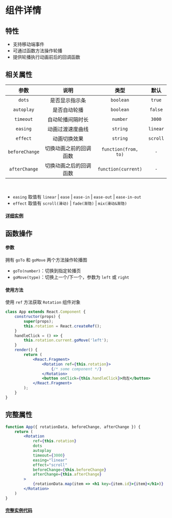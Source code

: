 # 组件详情

## 特性

- 支持移动端事件
- 可通过函数方法操作轮播
- 提供轮播执行动画前后的回调函数

## 相关属性

参数|说明|类型|默认
:--:|:--:|:--:|:--:
`dots`|是否显示指示条|`boolean`|`true`
`autoplay`|是否自动轮播|`boolean`|`false`
`timeout`|自动轮播间隔时长|`number`|`3000`
`easing`|动画过渡速度曲线|`string`|`linear`
`effect`|动画切换效果|`string`|`scroll`
`beforeChange`|切换动画之前的回调函数|`function(from, to)`|`-`
`afterChange`|切换动画之后的回调函数|`function(current)`|`-`

<br>

- `easing` 取值有 `linear` | `ease` | `ease-in` | `ease-out` | `ease-in-out`
- `effect` 取值有 `scroll(滑动)` | `fade(渐隐)` | `mix(滑动&渐隐)`

#### <a href="/react-rotation-map/home" target="_blank">详细实例</a>

## 函数操作

#### 参数

拥有 `goTo` 和 `goMove` 两个方法操作轮播图 <br>

- `goTo(number)`：切换到指定轮播页
- `goMove(type)`：切换上一个/下一个，参数为 `left` 或 `right`

#### 使用方法

使用 `ref` 方法获取 `Rotation` 组件对象

```jsx
class App extends React.Component {
    constructor(props) {
        super(props);
        this.rotation = React.createRef();
    }
    handleClick = () => {
        this.rotation.current.goMove('left');
    }
    render() {
        return (
            <React.Fragment>
                <Rotation ref={this.rotation}>
                    {/* some component */}
                </Rotation>
                <button onClick={this.handleClick}>向左</button>
            </React.Fragment>
        );
    }
}
```

## 完整属性

```jsx
function App({ rotationData, beforeChange, afterChange }) {
    return (
        <Rotation
            ref={this.rotation}
            dots
            autoplay
            timeout={3000}
            easing="linear"
            effect="scroll"
            beforeChange={this.beforeChange}
            afterChange={this.afterChange}
        >
            {rotationData.map(item => <h1 key={item.id}>{item}</h1>)}
        </Rotation>
    )
}
```

#### <a href="https://github.com/liqiUser/react-rotation-map/blob/master/src/index.jsx" target="_blank">完整实例代码</a>
